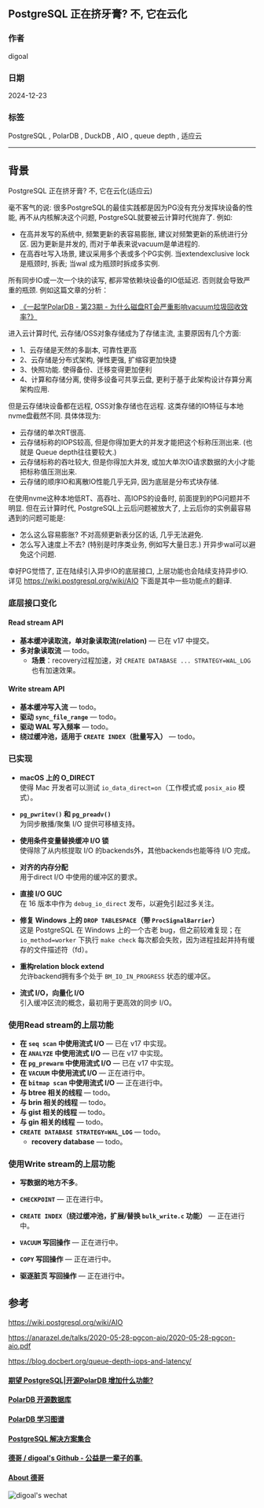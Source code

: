 ## PostgreSQL 正在挤牙膏? 不, 它在云化           
        
### 作者          
digoal      
          
### 日期            
2024-12-23            
          
### 标签           
PostgreSQL , PolarDB , DuckDB , AIO , queue depth , 适应云     
             
----            
           
## 背景                      
PostgreSQL 正在挤牙膏? 不, 它在云化(适应云)    
  
毫不客气的说: 很多PostgreSQL的最佳实践都是因为PG没有充分发挥块设备的性能, 再不从内核解决这个问题, PostgreSQL就要被云计算时代抛弃了. 例如:    
- 在高并发写的系统中, 频繁更新的表容易膨胀, 建议对频繁更新的系统进行分区. 因为更新是并发的, 而对于单表来说vacuum是单进程的.      
- 在高吞吐写入场景, 建议采用多个表或多个PG实例.  当extendexclusive lock是瓶颈时, 拆表; 当wal 成为瓶颈时拆成多实例.      
     
所有同步IO或一次一个块的读写, 都非常依赖块设备的IO低延迟. 否则就会导致严重的瓶颈.  例如这篇文章的分析：     
- [《一起学PolarDB - 第23期 - 为什么磁盘RT会严重影响vacuum垃圾回收效率?》](../202202/20220216_01.md)    
  
进入云计算时代, 云存储/OSS对象存储成为了存储主流, 主要原因有几个方面:  
- 1、云存储是天然的多副本, 可靠性更高  
- 2、云存储是分布式架构, 弹性更强, 扩缩容更加快捷  
- 3、快照功能. 使得备份、迁移变得更加便利  
- 4、计算和存储分离, 使得多设备可共享云盘, 更利于基于此架构设计存算分离架构应用.
  
  
但是云存储块设备都在远程, OSS对象存储也在远程. 这类存储的IO特征与本地nvme盘截然不同.  具体体现为:    
- 云存储的单次RT很高.   
- 云存储标称的IOPS较高, 但是你得加更大的并发才能把这个标称压测出来. (也就是 Queue depth往往要较大.)     
- 云存储标称的吞吐较大, 但是你得加大并发, 或加大单次IO请求数据的大小才能把标称值压测出来.
- 云存储的顺序IO和离散IO性能几乎无异, 因为底层是分布式块存储.  
  
在使用nvme这种本地低RT、高吞吐、高IOPS的设备时, 前面提到的PG问题并不明显.  但在云计算时代, PostgreSQL上云后问题被放大了, 上云后你的实例最容易遇到的问题可能是:     
- 怎么这么容易膨胀? 不对高频更新表分区的话, 几乎无法避免.     
- 怎么写入速度上不去? (特别是时序类业务, 例如写大量日志.) 开异步wal可以避免这个问题.    
  
幸好PG觉悟了, 正在陆续引入异步IO的底层接口, 上层功能也会陆续支持异步IO. 详见 https://wiki.postgresql.org/wiki/AIO 下面是其中一些功能点的翻译.    
  
### 底层接口变化  
  
#### Read stream API  
  
- **基本缓冲读取流，单对象读取流(relation)** — 已在 v17 中提交。  
- **多对象读取流** — todo。  
    - **场景**：recovery过程加速，对 `CREATE DATABASE ... STRATEGY=WAL_LOG` 也有加速效果。    
  
#### Write stream API  
  
- **基本缓冲写入流** — todo。  
- **驱动 `sync_file_range`** — todo。  
- **驱动 WAL 写入频率** — todo。  
- **绕过缓冲池，适用于 `CREATE INDEX`（批量写入）** — todo。  
  
### 已实现  
  
- **macOS 上的 O_DIRECT**    
  使得 Mac 开发者可以测试 `io_data_direct=on`（工作模式或 `posix_aio` 模式）。  
  
- **`pg_pwritev()` 和 `pg_preadv()`**    
  为同步散播/聚集 I/O 提供可移植支持。  
  
- **使用条件变量替换缓冲 I/O 锁**    
  使得除了从内核提取 I/O 的backends外，其他backends也能等待 I/O 完成。  
  
- **对齐的内存分配**    
  用于direct I/O 中使用的缓冲区的要求。  
  
- **直接 I/O GUC**    
  在 16 版本中作为 `debug_io_direct` 发布，以避免引起过多关注。  
  
- **修复 Windows 上的 `DROP TABLESPACE`（带 `ProcSignalBarrier`）**    
  这是 PostgreSQL 在 Windows 上的一个古老 bug，但之前较难复现；在 `io_method=worker` 下执行 `make check` 每次都会失败，因为进程挂起并持有缓存的文件描述符（fd）。  
  
- **重构relation block extend**    
  允许backend拥有多个处于 `BM_IO_IN_PROGRESS` 状态的缓冲区。  
  
- **流式 I/O，向量化 I/O**    
  引入缓冲区流的概念，最初用于更高效的同步 I/O。  
  
### 使用Read stream的上层功能  
  
- **在 `seq scan` 中使用流式 I/O** — 已在 v17 中实现。  
- **在 `ANALYZE` 中使用流式 I/O** — 已在 v17 中实现。  
- **在 `pg_prewarm` 中使用流式 I/O** — 已在 v17 中实现。  
- **在 `VACUUM` 中使用流式 I/O** — 正在进行中。  
- **在 `bitmap scan` 中使用流式 I/O** — 正在进行中。  
- **与 btree 相关的线程** — todo。  
- **与 brin 相关的线程** — todo。  
- **与 gist 相关的线程** — todo。  
- **与 gin 相关的线程** — todo。  
- **`CREATE DATABASE STRATEGY=WAL_LOG`** — todo。  
  - **recovery database** — todo。  
  
### 使用Write stream的上层功能  
  
- **写数据的地方不多**。  
  
- **`CHECKPOINT`** — 正在进行中。  
- **`CREATE INDEX`（绕过缓冲池，扩展/替换 `bulk_write.c` 功能）** — 正在进行中。  
- **`VACUUM` 写回操作** — 正在进行中。  
- **`COPY` 写回操作** — 正在进行中。  
- **驱逐脏页 写回操作** — 正在进行中。  
  
  
## 参考  
https://wiki.postgresql.org/wiki/AIO  
  
https://anarazel.de/talks/2020-05-28-pgcon-aio/2020-05-28-pgcon-aio.pdf  
     
https://blog.docbert.org/queue-depth-iops-and-latency/  
  
  
#### [期望 PostgreSQL|开源PolarDB 增加什么功能?](https://github.com/digoal/blog/issues/76 "269ac3d1c492e938c0191101c7238216")
  
  
#### [PolarDB 开源数据库](https://openpolardb.com/home "57258f76c37864c6e6d23383d05714ea")
  
  
#### [PolarDB 学习图谱](https://www.aliyun.com/database/openpolardb/activity "8642f60e04ed0c814bf9cb9677976bd4")
  
  
#### [PostgreSQL 解决方案集合](../201706/20170601_02.md "40cff096e9ed7122c512b35d8561d9c8")
  
  
#### [德哥 / digoal's Github - 公益是一辈子的事.](https://github.com/digoal/blog/blob/master/README.md "22709685feb7cab07d30f30387f0a9ae")
  
  
#### [About 德哥](https://github.com/digoal/blog/blob/master/me/readme.md "a37735981e7704886ffd590565582dd0")
  
  
![digoal's wechat](../pic/digoal_weixin.jpg "f7ad92eeba24523fd47a6e1a0e691b59")
  
